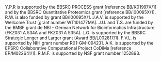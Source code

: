 Y.P.R is supported by the BBSRC PROCESS grant [reference BB/K01997X/1]
and by the BBSRC Quantitative Proteomics grant [reference
BB/I00095X/1]. R.W. is also funded by grant BB/I00095X/1. J.A.V. is
supported by the Wellcome Trust [grant number WT101477MA]. J.U. and
T.S. are funded by the BMBF grant de.NBI - German Network for
Bioinformatics Infrastructure (FKZ031 A 534A and FKZ031 A 535A). L.G. is supported by
the BBSRC Strategic Longer and Larger grant (Award
BB/L002817/1). F.V.L. is supported by NIH grant number R01-GM-094231.
A.K. is supported by the EPSRC Collaborative Computational Project
CoDiMa [reference EP/M022641/1]. R.M.F. is supported by NSF 
grant number 1252893.
